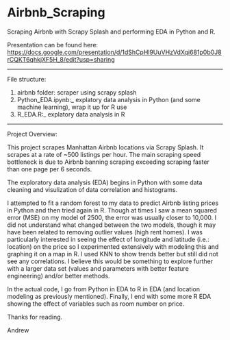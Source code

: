 # Airbnb_Scraping
Scraping Airbnb with Scrapy Splash and performing EDA in Python and R.

Presentation can be found here:
https://docs.google.com/presentation/d/1dShCpHl9UuVHzVdXqi681p0b0J8rCQKT6qhkjXF5H_8/edit?usp=sharing

------------------

File structure:
1. airbnb folder: scraper using scrapy splash
2. Python_EDA.ipynb:_ explatory data analysis in Python (and some machine learning), wrap it up for R use
3. R_EDA.R:_ explatory data analysis in R

------------------

Project Overview:

This project scrapes Manhattan Airbnb locations via Scrapy Splash. It scrapes at a rate of ~500 listings per hour.
The main scraping speed bottleneck is due to Airbnb banning scraping exceeding scraping faster than one page per 6 seconds.

The exploratory data analysis (EDA) begins in Python with some data cleaning and visulization of data correlation and histograms. 

I attempted to fit a random forest to my data to predict Airbnb listing prices in Python and then tried again in R. Though at times I saw a mean squared error (MSE) on my model of 2500, the error was usually closer to 10,000. I did not understand what changed between the two models, though it may have been related to removing outlier values (high rent homes). I was particularly interested in seeing the effect of longitude and latitude (i.e.: location) on the price so I experimented extensively with modeling this and graphing it on a map in R. I used KNN to show trends better but still did not see any correlations. I believe this would be something to explore further with a larger data set (values and parameters with better feature engineering) and/or better methods.

In the actual code, I go from Python in EDA to R in EDA (and location modeling as previously mentioned). Finally, I end with some more R EDA showing the effect of variables such as room number on price.

Thanks for reading.

Andrew

